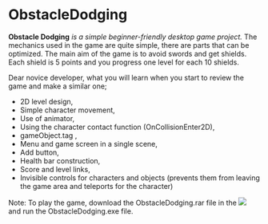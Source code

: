 # ObstacleDodging
**Obstacle Dodging** *is a simple beginner-friendly desktop game project.*
The mechanics used in the game are quite simple, there are parts that can be optimized.
The main aim of the game is to avoid swords and get shields. Each shield is 5 points and you progress one level for each 10 shields.

Dear novice developer,
what you will learn when you start to review the game and make a similar one;
- 2D level design,
- Simple character movement,
- Use of animator,
- Using the character contact function (OnCollisionEnter2D),
- gameObject.tag ,
- Menu and game screen in a single scene,
- Add button,
- Health bar construction,
- Score and level links,
- Invisible controls for characters and objects (prevents them from leaving the game area and teleports for the character) 


Note: To play the game, download the ObstacleDodging.rar file in the ![](https://github.com/BusraTatar/ObstacleDodging/releases/tag/opensourcegame) and run the ObstacleDodging.exe file.
